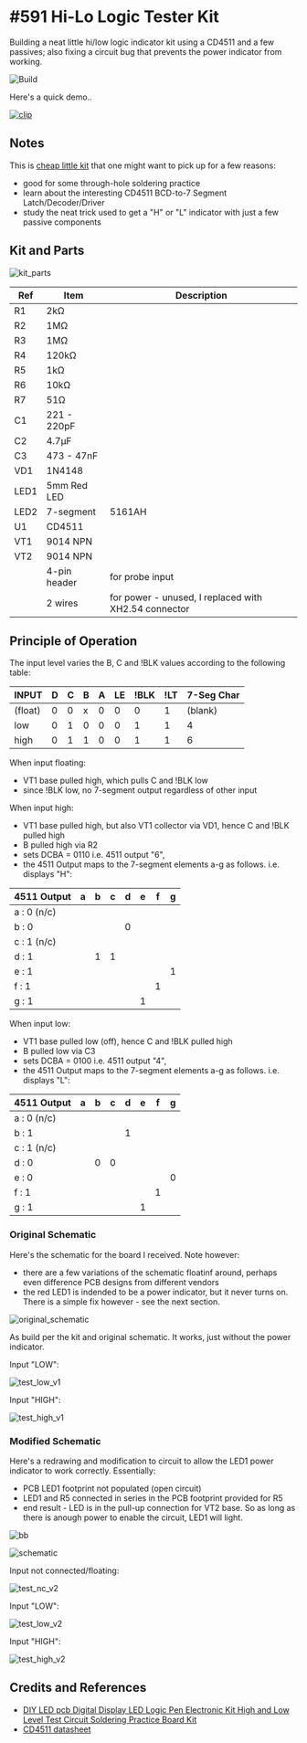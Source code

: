 # #591 Hi-Lo Logic Tester Kit

Building a neat little hi/low logic indicator kit using a CD4511 and a few passives; also fixing a circuit bug that prevents the power indicator from working.

![Build](./assets/HiLoLogicTesterKit_build.jpg?raw=true)

Here's a quick demo..

[![clip](https://img.youtube.com/vi/dCGLZiIZdKA/0.jpg)](https://www.youtube.com/watch?v=dCGLZiIZdKA)

## Notes

This is [cheap little kit](https://www.aliexpress.com/item/1005002086586805.html) that one might want to pick up for a few reasons:

* good for some through-hole soldering practice
* learn about the interesting CD4511 BCD-to-7 Segment Latch/Decoder/Driver
* study the neat trick used to get a "H" or "L" indicator with just a few passive components

## Kit and Parts

![kit_parts](./assets/kit_parts.jpg?raw=true)

| Ref | Item | Description |
|-----|------|-------|
| R1  |  2kΩ | |
| R2  |  1MΩ | |
| R3  |  1MΩ | |
| R4  |  120kΩ | |
| R5  |  1kΩ | |
| R6  |  10kΩ | |
| R7  |  51Ω | |
| C1  |  221  - 220pF | |
| C2  |  4.7µF | |
| C3  |  473 - 47nF | |
| VD1 |  1N4148 | |
| LED1 |  5mm Red LED| |
| LED2 |  7-segment| 5161AH |
| U1 |   CD4511 | |
| VT1 |   9014 NPN | |
| VT2 |   9014 NPN | |
|     | 4-pin header | for probe input |
|     | 2 wires | for power - unused, I replaced with XH2.54 connector |

## Principle of Operation

The input level varies the B, C and !BLK values according to the following table:

| INPUT   | D   | C   | B   | A   | LE  | !BLK | !LT  | 7-Seg Char |
|---------|-----|-----|-----|-----|-----|------|------|------------|
| (float) | 0   | 0   | x   | 0   | 0   | 0    | 1    | (blank)    |
| low     | 0   | 1   | 0   | 0   | 0   | 1    | 1    | 4          |
| high    | 0   | 1   | 1   | 0   | 0   | 1    | 1    | 6          |

When input floating:

* VT1 base pulled high, which pulls C and !BLK low
* since !BLK low, no 7-segment output regardless of other input

When input high:

* VT1 base pulled high, but also VT1 collector via VD1, hence C and !BLK pulled high
* B pulled high via R2
* sets DCBA = 0110 i.e. 4511 output "6",
* the 4511 Output maps to the 7-segment elements a-g as follows. i.e. displays "H":

| 4511 Output | a | b | c | d | e | f | g |
|-------------|---|---|---|---|---|---|---|
| a : 0 (n/c) |   |   |   |   |   |   |   |
| b : 0       |   |   |   | 0 |   |   |   |
| c : 1 (n/c) |   |   |   |   |   |   |   |
| d : 1       |   | 1 | 1 |   |   |   |   |
| e : 1       |   |   |   |   |   |   | 1 |
| f : 1       |   |   |   |   |   | 1 |   |
| g : 1       |   |   |   |   | 1 |   |   |

When input low:

* VT1 base pulled low (off), hence C and !BLK pulled high
* B pulled low via C3
* sets DCBA = 0100 i.e. 4511 output "4",
* the 4511 Output maps to the 7-segment elements a-g as follows. i.e. displays "L":

| 4511 Output | a | b | c | d | e | f | g |
|-------------|---|---|---|---|---|---|---|
| a : 0 (n/c) |   |   |   |   |   |   |   |
| b : 1       |   |   |   | 1 |   |   |   |
| c : 1 (n/c) |   |   |   |   |   |   |   |
| d : 0       |   | 0 | 0 |   |   |   |   |
| e : 0       |   |   |   |   |   |   | 0 |
| f : 1       |   |   |   |   |   | 1 |   |
| g : 1       |   |   |   |   | 1 |   |   |


### Original Schematic

Here's the schematic for the board I received. Note however:

* there are a few variations of the schematic floatinf around, perhaps even difference PCB designs from different vendors
* the red LED1 is indended to be a power indicator, but it never turns on. There is a simple fix however - see the next section.

![original_schematic](./assets/original_schematic.jpg?raw=true)

As build per the kit and original schematic. It works, just without the power indicator.

Input "LOW":

![test_low_v1](./assets/test_low_v1.jpg?raw=true)

Input "HIGH":

![test_high_v1](./assets/test_high_v1.jpg?raw=true)


### Modified Schematic

Here's a redrawing and modification to circuit to allow the LED1 power indicator to work correctly. Essentially:

* PCB LED1 footprint not populated (open circuit)
* LED1 and R5 connected in series in the PCB footprint provided for R5
* end result - LED is in the pull-up connection for VT2 base. So as long as there is anough power to enable the circuit, LED1 will light.

![bb](./assets/HiLoLogicTesterKit_bb.jpg?raw=true)

![schematic](./assets/HiLoLogicTesterKit_schematic.jpg?raw=true)

Input not connected/floating:

![test_nc_v2](./assets/test_nc_v2.jpg?raw=true)

Input "LOW":

![test_low_v2](./assets/test_low_v2.jpg?raw=true)

Input "HIGH":

![test_high_v2](./assets/test_high_v2.jpg?raw=true)


## Credits and References

* [DIY LED pcb Digital Display LED Logic Pen Electronic Kit High and Low Level Test Circuit Soldering Practice Board Kit](https://www.aliexpress.com/item/1005002086586805.html)
* [CD4511 datasheet](https://www.futurlec.com/4000Series/CD4511.shtml)
